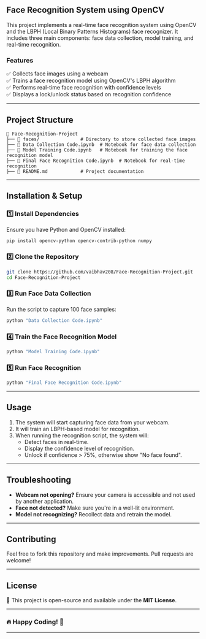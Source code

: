## **Face Recognition System using OpenCV**

This project implements a real-time face recognition system using OpenCV and the LBPH (Local Binary Patterns Histograms) face recognizer. It includes three main components: face data collection, model training, and real-time recognition.

### **Features**
✅ Collects face images using a webcam  
✅ Trains a face recognition model using OpenCV's LBPH algorithm  
✅ Performs real-time face recognition with confidence levels  
✅ Displays a lock/unlock status based on recognition confidence  

---

## **Project Structure**
```
📂 Face-Recognition-Project
├── 📂 faces/               # Directory to store collected face images
├── 📄 Data Collection Code.ipynb  # Notebook for face data collection
├── 📄 Model Training Code.ipynb   # Notebook for training the face recognition model
├── 📄 Final Face Recognition Code.ipynb  # Notebook for real-time recognition
├── 📄 README.md            # Project documentation
```

---

## **Installation & Setup**
### **1️⃣ Install Dependencies**
Ensure you have Python and OpenCV installed:
```bash
pip install opencv-python opencv-contrib-python numpy
```

### **2️⃣ Clone the Repository**
```bash
git clone https://github.com/vaibhav208/Face-Recognition-Project.git
cd Face-Recognition-Project
```

### **3️⃣ Run Face Data Collection**
Run the script to capture 100 face samples:
```bash
python "Data Collection Code.ipynb"
```

### **4️⃣ Train the Face Recognition Model**
```bash
python "Model Training Code.ipynb"
```

### **5️⃣ Run Face Recognition**
```bash
python "Final Face Recognition Code.ipynb"
```

---

## **Usage**
1. The system will start capturing face data from your webcam.
2. It will train an LBPH-based model for recognition.
3. When running the recognition script, the system will:
   - Detect faces in real-time.
   - Display the confidence level of recognition.
   - Unlock if confidence > 75%, otherwise show "No face found".

---

## **Troubleshooting**
- **Webcam not opening?** Ensure your camera is accessible and not used by another application.
- **Face not detected?** Make sure you're in a well-lit environment.
- **Model not recognizing?** Recollect data and retrain the model.

---

## **Contributing**
Feel free to fork this repository and make improvements. Pull requests are welcome!

---

## **License**
📜 This project is open-source and available under the **MIT License**.

---

### 🔥 Happy Coding! 🚀  

---
